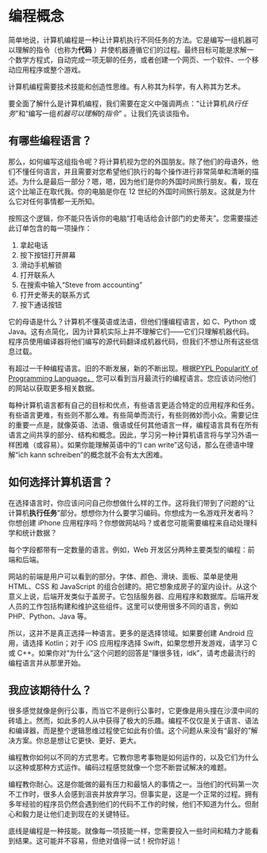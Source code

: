 # 编程概念

简单地说，计算机编程是一种让计算机执行不同任务的方法。它是编写一组机器可以理解的指令（也称为**代码**
）并使机器遵循它们的过程。最终目标可能是求解一个数学方程式，自动完成一项无聊的任务，或者创建一个网页、一个软件、一个移动应用程序或整个游戏。

计算机编程需要技术技能和创造性思维。有人称其为科学，有人称其为艺术。

要全面了解什么是计算机编程，我们需要在定义中强调两点：“让计算机*执行任务*”和“编写一组*机器可以理解*的*指令*” 。让我们先谈谈指令。

## 有哪些编程语言？

那么，如何编写这组指令呢？将计算机视为您的外国朋友。除了他们的母语外，他们不懂任何语言，并且需要对您希望他们执行的每个操作进行非常简单和清晰的描述。为什么是最后一部分？嗯，嗯，因为他们是你的外国时间旅行朋友。看，现在这个比喻正在取代我。你的电脑是你在
12 世纪的外国时间旅行朋友。这就是为什么它对任何事情都一无所知。

按照这个逻辑，你不能只告诉你的电脑“打电话给会计部门的史蒂夫”。您需要描述此订单包含的每一项操作：

1. 拿起电话
2. 按下按钮打开屏幕
3. 滑动手机解锁
4. 打开联系人
5. 在搜索中输入“Steve from accounting”
6. 打开史蒂夫的联系方式
7. 按下通话按钮

它的母语是什么？计算机不懂英语或法语，但他们懂编程语言，如 C、Python 或
Java。这有点简化，因为计算机实际上并不理解它们——它们只理解机器代码。程序员使用编译器将他们编写的源代码翻译成机器代码，但我们不想让所有这些信息过载。

有超过一千种编程语言。旧的不断发展，新的不断出现。根据[PYPL PopularitY of Programming Language，](http://pypl.github.io/PYPL.html)
您可以看到当月最流行的编程语言。您应该访问他们的网站以获取更多相关数据。

每种计算机语言都有自己的目标和优点，有些语言更适合特定的应用程序和任务。有些语言更难，有些则不那么难。有些简单而流行，有些则微妙而小众。需要记住的重要一点是，就像英语、法语、俄语或任何其他语言一样，编程语言具有在所有语言之间共享的部分、结构和概念。因此，学习另一种计算机语言将与学习外语一样困难（或容易）。如果你能理解英语中的“I
can write”这句话，那么在德语中理解“ich kann schreiben”的概念就不会有太大困难。

## 如何选择计算机语言？

在选择语言时，你应该问问自己你想做什么样的工作。这将我们带到了问题的“让计算机**执行任务**”部分。想想你为什么要学习编码。你想成为一名游戏开发者吗？你想创建
iPhone 应用程序吗？你想做网站吗？或者您可能需要编程来自动处理科学和统计数据？

每个字段都带有一定数量的语言。例如，Web 开发区分两种主要类型的编程：前端和后端。

网站的前端是用户可以看到的部分。字体、颜色、滑块、面板、菜单是使用 HTML、CSS 和 JavaScript
的组合创建的。把它想象成房子的室内设计。从这个意义上说，后端开发类似于盖房子。它包括服务器、应用程序和数据库。后端开发人员的工作包括构建和维护这些组件。这里可以使用很多不同的语言，例如
PHP、Python、Java 等。

所以，这并不是真正选择一种语言。更多的是选择领域。如果要创建 Android 应用，请选择 Kotlin；对于 iOS 应用程序选择
Swift，如果您想开发游戏，请学习 C 或 C++。如果你对“为什么”这个问题的回答是“赚很多钱，idk”，请考虑最流行的编程语言并从那里开始。

## 我应该期待什么？

很多感觉就像是例行公事，而当它不是例行公事时，它更像是用头撞在沙漠中间的砖墙上。然而，如此多的人从中获得了极大的乐趣。编程不仅仅是关于语言、语法和编译器，而是整个逻辑思维过程使它如此有价值。这个问题从来没有“最好的”解决方案。你总是想让它更快、更好、更大。

编程教你如何以不同的方式思考。它教你思考事物是如何运作的，以及它们为什么以这种或那种方式运作。编码过程感觉就像一个您不断尝试解决的难题。

编程教你耐心。这是你能做的最有压力和最恼人的事情之一。当他们的代码第一次不工作时，很多人会感到沮丧并放弃学习。但事实是，这是一个正常的过程。拥有多年经验的程序员仍然会遇到他们的代码不工作的时候，他们不知道为什么。但耐心和毅力是让他们走到现在的关键特征。

底线是编程是一种技能。就像每一项技能一样，您需要投入一些时间和精力才能看到结果。这可能并不容易，但绝对值得一试！祝你好运！
